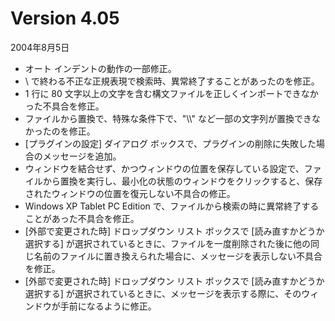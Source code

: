 # Version 4.05

2004年8月5日

- オート インデントの動作の一部修正。
- \ で終わる不正な正規表現で検索時、異常終了することがあったのを修正。
- 1 行に 80 文字以上の文字を含む構文ファイルを正しくインポートできなかった不具合を修正。
- ファイルから置換で、特殊な条件下で、"\\\\" など一部の文字列が置換できなかったのを修正。
- \[プラグインの設定\] ダイアログ ボックスで、プラグインの削除に失敗した場合のメッセージを追加。
- ウィンドウを結合せず、かつウィンドウの位置を保存している設定で、ファイルから置換を実行し、最小化の状態のウィンドウをクリックすると、保存されたウィンドウの位置を復元しない不具合の修正。
- Windows XP Tablet PC Edition で、ファイルから検索の時に異常終了することがあった不具合を修正。
- \[外部で変更された時\] ドロップダウン リスト ボックスで \[読み直すかどうか選択する\] が選択されているときに、ファイルを一度削除された後に他の同じ名前のファイルに置き換えられた場合に、メッセージを表示しない不具合を修正。
- \[外部で変更された時\] ドロップダウン リスト ボックスで \[読み直すかどうか選択する\] が選択されているときに、メッセージを表示する際に、そのウィンドウが手前になるように修正。
